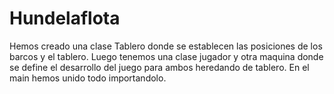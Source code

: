 # Hundelaflota
Hemos creado una clase Tablero donde se establecen las posiciones de los barcos y el tablero. Luego tenemos una clase jugador y otra maquina donde se define el desarrollo del juego para ambos heredando de tablero. En el main hemos unido todo importandolo.
